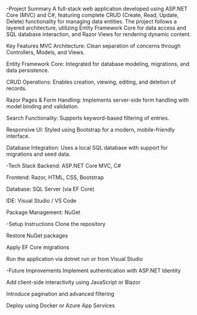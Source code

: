 -Project Summary
A full-stack web application developed using ASP.NET Core (MVC) and C#, featuring complete CRUD (Create, Read, Update, Delete) functionality for managing data entities.
The project follows a layered architecture, utilizing Entity Framework Core for data access and SQL database interaction, and Razor Views for rendering dynamic content.

Key Features
MVC Architecture: Clean separation of concerns through Controllers, Models, and Views.

Entity Framework Core: Integrated for database modeling, migrations, and data persistence.

CRUD Operations: Enables creation, viewing, editing, and deletion of records.

Razor Pages & Form Handling: Implements server-side form handling with model binding and validation.

Search Functionality: Supports keyword-based filtering of entries.

Responsive UI: Styled using Bootstrap for a modern, mobile-friendly interface.

Database Integration: Uses a local SQL database with support for migrations and seed data.

-Tech Stack
Backend: ASP.NET Core MVC, C#

Frontend: Razor, HTML, CSS, Bootstrap

Database: SQL Server (via EF Core)

IDE: Visual Studio / VS Code

Package Management: NuGet

-Setup Instructions
Clone the repository

Restore NuGet packages

Apply EF Core migrations

Run the application via dotnet run or from Visual Studio

-Future Improvements
Implement authentication with ASP.NET Identity

Add client-side interactivity using JavaScript or Blazor

Introduce pagination and advanced filtering

Deploy using Docker or Azure App Services
